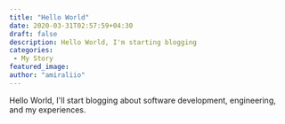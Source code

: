 ```yaml
---
title: "Hello World"
date: 2020-03-31T02:57:59+04:30
draft: false
description: Hello World, I'm starting blogging
categories:
 - My Story
featured_image:
author: "amiraliio"
---
```

Hello World, I'll start blogging about software development, engineering, and my experiences.